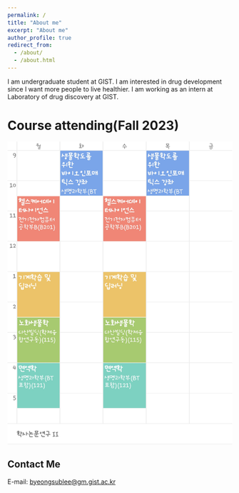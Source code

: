 ```yaml
---
permalink: /
title: "About me"
excerpt: "About me"
author_profile: true
redirect_from: 
  - /about/
  - /about.html
---
```


I am undergraduate student at GIST. I am interested in drug development since I want more people to live healthier. I am working as an intern at Laboratory of drug discovery at GIST. 

Course attending(Fall 2023)
======
![Course attending Fall 2023](/images/Fall-2023.png)

Contact Me
------
E-mail: byeongsublee@gm.gist.ac.kr
